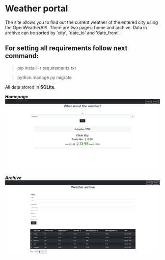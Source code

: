 # Weather portal

The site allows you to find out the current weather of the entered city using the OpenWeatherAPI. There are two pages: home and archive. Data in archive can be sorted by 'city', 'date_to' and 'date_from'.

## For setting all requirements follow next command:
> pip install -r requirements.txt

> python manage.py migrate

All data stored in **SQLite**.

**_Homepage_**
![homepage.png](imgs/homepage.png)

**_Archive_**
![archive.png](imgs/archive.png)